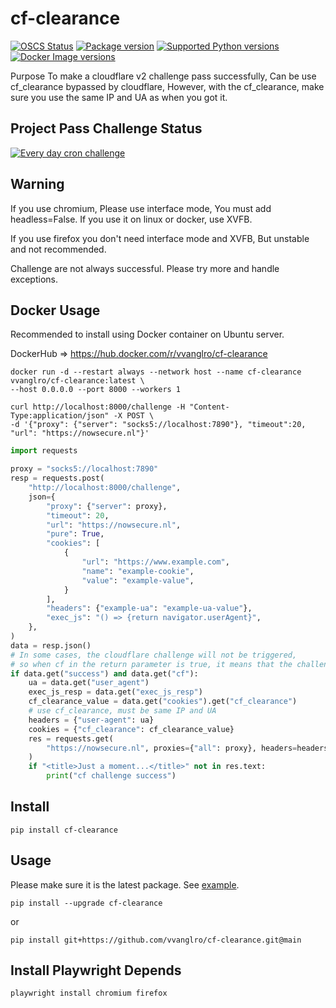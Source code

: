 # cf-clearance

[![OSCS Status](https://www.oscs1024.com/platform/badge/vvanglro/cf_clearance.svg?size=small)](https://www.oscs1024.com/project/vvanglro/cf_clearance?ref=badge_small)
[![Package version](https://img.shields.io/pypi/v/cf_clearance?color=%2334D058&label=pypi%20package)](https://pypi.python.org/pypi/cf_clearance)
[![Supported Python versions](https://img.shields.io/pypi/pyversions/cf_clearance.svg?color=%2334D058)](https://pypi.python.org/pypi/cf_clearance)
[![Docker Image versions](https://img.shields.io/docker/v/vvanglro/cf-clearance?color=%2334D058&label=docker%20version)](https://hub.docker.com/r/vvanglro/cf-clearance)


Purpose To make a cloudflare v2 challenge pass successfully, Can be use cf_clearance bypassed by cloudflare, However, with
the cf_clearance, make sure you use the same IP and UA as when you got it.

## Project Pass Challenge Status
[![Every day cron challenge](https://github.com/vvanglro/cf-clearance/actions/workflows/every_day_cron_challenge.yml/badge.svg)](https://github.com/vvanglro/cf-clearance/actions/workflows/every_day_cron_challenge.yml)

## Warning

If you use chromium, Please use interface mode, You must add headless=False.
If you use it on linux or docker, use XVFB.

If you use firefox you don't need interface mode and XVFB, But unstable and not recommended.

Challenge are not always successful. Please try more and handle exceptions.


## Docker Usage

Recommended to install using Docker container on Ubuntu server.

DockerHub => https://hub.docker.com/r/vvanglro/cf-clearance

```shell
docker run -d --restart always --network host --name cf-clearance vvanglro/cf-clearance:latest \
--host 0.0.0.0 --port 8000 --workers 1
```

```shell
curl http://localhost:8000/challenge -H "Content-Type:application/json" -X POST \
-d '{"proxy": {"server": "socks5://localhost:7890"}, "timeout":20, "url": "https://nowsecure.nl"}'
```

```python
import requests

proxy = "socks5://localhost:7890"
resp = requests.post(
    "http://localhost:8000/challenge",
    json={
        "proxy": {"server": proxy},
        "timeout": 20,
        "url": "https://nowsecure.nl",
        "pure": True,
        "cookies": [
            {
                "url": "https://www.example.com",
                "name": "example-cookie",
                "value": "example-value",
            }
        ],
        "headers": {"example-ua": "example-ua-value"},
        "exec_js": "() => {return navigator.userAgent}",
    },
)
data = resp.json()
# In some cases, the cloudflare challenge will not be triggered,
# so when cf in the return parameter is true, it means that the challenge has been encountered.
if data.get("success") and data.get("cf"):
    ua = data.get("user_agent")
    exec_js_resp = data.get("exec_js_resp")
    cf_clearance_value = data.get("cookies").get("cf_clearance")
    # use cf_clearance, must be same IP and UA
    headers = {"user-agent": ua}
    cookies = {"cf_clearance": cf_clearance_value}
    res = requests.get(
        "https://nowsecure.nl", proxies={"all": proxy}, headers=headers, cookies=cookies
    )
    if "<title>Just a moment...</title>" not in res.text:
        print("cf challenge success")
```

## Install

```
pip install cf-clearance
```

## Usage

Please make sure it is the latest package. See [example](https://github.com/vvanglro/cf-clearance/tree/main/example).

```
pip install --upgrade cf-clearance
```
or
```shell
pip install git+https://github.com/vvanglro/cf-clearance.git@main
```

## Install Playwright Depends
```shell
playwright install chromium firefox
```
